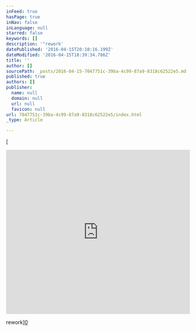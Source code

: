 ```yaml
---
inFeed: true
hasPage: true
inNav: false
inLanguage: null
starred: false
keywords: []
description: '"rework'
datePublished: '2016-04-15T20:10:16.199Z'
dateModified: '2016-04-15T18:39:34.786Z'
title: ''
author: []
sourcePath: _posts/2016-04-15-7047751c-39ba-4c99-87a9-8318c62522e5.md
published: true
authors: []
publisher:
  name: null
  domain: null
  url: null
  favicon: null
url: 7047751c-39ba-4c99-87a9-8318c62522e5/index.html
_type: Article

---
```

[

<iframe width="100%" height="450" scrolling="no" frameborder="no" src="https://w.soundcloud.com/player/?url=https%3A//api.soundcloud.com/tracks/227033036&amp;auto_play=false&amp;hide_related=false&amp;show_comments=true&amp;show_user=true&amp;show_reposts=false&amp;visual=true" style=""></iframe>

rework][0]

[0]: href